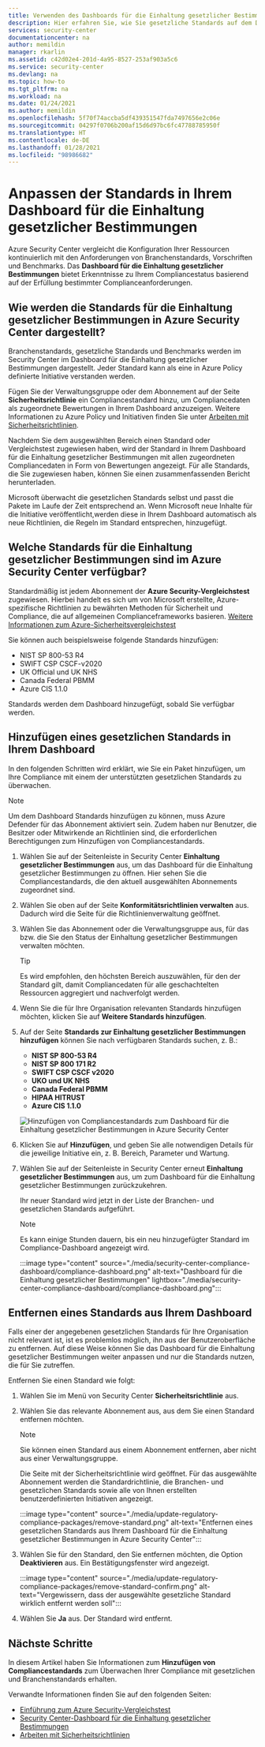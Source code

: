 ```yaml
---
title: Verwenden des Dashboards für die Einhaltung gesetzlicher Bestimmungen in Azure Security Center
description: Hier erfahren Sie, wie Sie gesetzliche Standards auf dem Dashboard für die Einhaltung gesetzlicher Bestimmungen in Security Center hinzufügen und entfernen.
services: security-center
documentationcenter: na
author: memildin
manager: rkarlin
ms.assetid: c42d02e4-201d-4a95-8527-253af903a5c6
ms.service: security-center
ms.devlang: na
ms.topic: how-to
ms.tgt_pltfrm: na
ms.workload: na
ms.date: 01/24/2021
ms.author: memildin
ms.openlocfilehash: 5f70f74accba5df439351547fda7497656e2c06e
ms.sourcegitcommit: 04297f0706b200af15d6d97bc6fc47788785950f
ms.translationtype: HT
ms.contentlocale: de-DE
ms.lasthandoff: 01/28/2021
ms.locfileid: "98986682"
---
```

# <a name="customizing-the-set-of-standards-in-your-regulatory-compliance-dashboard"></a>Anpassen der Standards in Ihrem Dashboard für die Einhaltung gesetzlicher Bestimmungen

Azure Security Center vergleicht die Konfiguration Ihrer Ressourcen kontinuierlich mit den Anforderungen von Branchenstandards, Vorschriften und Benchmarks. Das **Dashboard für die Einhaltung gesetzlicher Bestimmungen** bietet Erkenntnisse zu Ihrem Compliancestatus basierend auf der Erfüllung bestimmter Complianceanforderungen.


## <a name="how-are-regulatory-compliance-standards-represented-in-security-center"></a>Wie werden die Standards für die Einhaltung gesetzlicher Bestimmungen in Azure Security Center dargestellt?

Branchenstandards, gesetzliche Standards und Benchmarks werden im Security Center im Dashboard für die Einhaltung gesetzlicher Bestimmungen dargestellt. Jeder Standard kann als eine in Azure Policy definierte Initiative verstanden werden.

Fügen Sie der Verwaltungsgruppe oder dem Abonnement auf der Seite **Sicherheitsrichtlinie** ein Compliancestandard hinzu, um Compliancedaten als zugeordnete Bewertungen in Ihrem Dashboard anzuzeigen. Weitere Informationen zu Azure Policy und Initiativen finden Sie unter [Arbeiten mit Sicherheitsrichtlinien](tutorial-security-policy.md).

Nachdem Sie dem ausgewählten Bereich einen Standard oder Vergleichstest zugewiesen haben, wird der Standard in Ihrem Dashboard für die Einhaltung gesetzlicher Bestimmungen mit allen zugeordneten Compliancedaten in Form von Bewertungen angezeigt. Für alle Standards, die Sie zugewiesen haben, können Sie einen zusammenfassenden Bericht herunterladen.

Microsoft überwacht die gesetzlichen Standards selbst und passt die Pakete im Laufe der Zeit entsprechend an. Wenn Microsoft neue Inhalte für die Initiative veröffentlicht,werden diese in Ihrem Dashboard automatisch als neue Richtlinien, die Regeln im Standard entsprechen, hinzugefügt.


## <a name="what-regulatory-compliance-standards-are-available-in-security-center"></a>Welche Standards für die Einhaltung gesetzlicher Bestimmungen sind im Azure Security Center verfügbar?

Standardmäßig ist jedem Abonnement der **Azure Security-Vergleichstest** zugewiesen. Hierbei handelt es sich um von Microsoft erstellte, Azure-spezifische Richtlinien zu bewährten Methoden für Sicherheit und Compliance, die auf allgemeinen Complianceframeworks basieren. [Weitere Informationen zum Azure-Sicherheitsvergleichstest](../security/benchmarks/introduction.md)

Sie können auch beispielsweise folgende Standards hinzufügen:

- NIST SP 800-53 R4
- SWIFT CSP CSCF-v2020
- UK Official und UK NHS
- Canada Federal PBMM
- Azure CIS 1.1.0

Standards werden dem Dashboard hinzugefügt, sobald Sie verfügbar werden.


## <a name="add-a-regulatory-standard-to-your-dashboard"></a>Hinzufügen eines gesetzlichen Standards in Ihrem Dashboard

In den folgenden Schritten wird erklärt, wie Sie ein Paket hinzufügen, um Ihre Compliance mit einem der unterstützten gesetzlichen Standards zu überwachen.

> [!NOTE]
> Um dem Dashboard Standards hinzufügen zu können, muss Azure Defender für das Abonnement aktiviert sein. Zudem haben nur Benutzer, die Besitzer oder Mitwirkende an Richtlinien sind, die erforderlichen Berechtigungen zum Hinzufügen von Compliancestandards. 

1. Wählen Sie auf der Seitenleiste in Security Center **Einhaltung gesetzlicher Bestimmungen** aus, um das Dashboard für die Einhaltung gesetzlicher Bestimmungen zu öffnen. Hier sehen Sie die Compliancestandards, die den aktuell ausgewählten Abonnements zugeordnet sind.   

1. Wählen Sie oben auf der Seite **Konformitätsrichtlinien verwalten** aus. Dadurch wird die Seite für die Richtlinienverwaltung geöffnet.

1. Wählen Sie das Abonnement oder die Verwaltungsgruppe aus, für das bzw. die Sie den Status der Einhaltung gesetzlicher Bestimmungen verwalten möchten. 

    > [!TIP]
    > Es wird empfohlen, den höchsten Bereich auszuwählen, für den der Standard gilt, damit Compliancedaten für alle geschachtelten Ressourcen aggregiert und nachverfolgt werden. 

1. Wenn Sie die für Ihre Organisation relevanten Standards hinzufügen möchten, klicken Sie auf **Weitere Standards hinzufügen**. 

1. Auf der Seite **Standards zur Einhaltung gesetzlicher Bestimmungen hinzufügen** können Sie nach verfügbaren Standards suchen, z. B.:

    - **NIST SP 800-53 R4**
    - **NIST SP 800 171 R2**
    - **SWIFT CSP CSCF v2020**
    - **UKO und UK NHS**
    - **Canada Federal PBMM**
    - **HIPAA HITRUST**
    - **Azure CIS 1.1.0**
    
    ![Hinzufügen von Compliancestandards zum Dashboard für die Einhaltung gesetzlicher Bestimmungen in Azure Security Center](./media/update-regulatory-compliance-packages/dynamic-regulatory-compliance-additional-standards.png)

1. Klicken Sie auf **Hinzufügen**, und geben Sie alle notwendigen Details für die jeweilige Initiative ein, z. B. Bereich, Parameter und Wartung.

1. Wählen Sie auf der Seitenleiste in Security Center erneut **Einhaltung gesetzlicher Bestimmungen** aus, um zum Dashboard für die Einhaltung gesetzlicher Bestimmungen zurückzukehren.

    Ihr neuer Standard wird jetzt in der Liste der Branchen- und gesetzlichen Standards aufgeführt. 

    > [!NOTE]
    > Es kann einige Stunden dauern, bis ein neu hinzugefügter Standard im Compliance-Dashboard angezeigt wird.

    :::image type="content" source="./media/security-center-compliance-dashboard/compliance-dashboard.png" alt-text="Dashboard für die Einhaltung gesetzlicher Bestimmungen" lightbox="./media/security-center-compliance-dashboard/compliance-dashboard.png":::

## <a name="removing-a-standard-from-your-dashboard"></a>Entfernen eines Standards aus Ihrem Dashboard

Falls einer der angegebenen gesetzlichen Standards für Ihre Organisation nicht relevant ist, ist es problemlos möglich, ihn aus der Benutzeroberfläche zu entfernen. Auf diese Weise können Sie das Dashboard für die Einhaltung gesetzlicher Bestimmungen weiter anpassen und nur die Standards nutzen, die für Sie zutreffen.

Entfernen Sie einen Standard wie folgt:

1. Wählen Sie im Menü von Security Center **Sicherheitsrichtlinie** aus.

1. Wählen Sie das relevante Abonnement aus, aus dem Sie einen Standard entfernen möchten.

    > [!NOTE]
    > Sie können einen Standard aus einem Abonnement entfernen, aber nicht aus einer Verwaltungsgruppe. 

    Die Seite mit der Sicherheitsrichtlinie wird geöffnet. Für das ausgewählte Abonnement werden die Standardrichtlinie, die Branchen- und gesetzlichen Standards sowie alle von Ihnen erstellten benutzerdefinierten Initiativen angezeigt.

    :::image type="content" source="./media/update-regulatory-compliance-packages/remove-standard.png" alt-text="Entfernen eines gesetzlichen Standards aus Ihrem Dashboard für die Einhaltung gesetzlicher Bestimmungen in Azure Security Center":::

1. Wählen Sie für den Standard, den Sie entfernen möchten, die Option **Deaktivieren** aus. Ein Bestätigungsfenster wird angezeigt.

    :::image type="content" source="./media/update-regulatory-compliance-packages/remove-standard-confirm.png" alt-text="Vergewissern, dass der ausgewählte gesetzliche Standard wirklich entfernt werden soll":::

1. Wählen Sie **Ja** aus. Der Standard wird entfernt. 


## <a name="next-steps"></a>Nächste Schritte

In diesem Artikel haben Sie Informationen zum **Hinzufügen von Compliancestandards** zum Überwachen Ihrer Compliance mit gesetzlichen und Branchenstandards erhalten.

Verwandte Informationen finden Sie auf den folgenden Seiten:

- [Einführung zum Azure Security-Vergleichstest](../security/benchmarks/introduction.md)
- [Security Center-Dashboard für die Einhaltung gesetzlicher Bestimmungen](security-center-compliance-dashboard.md)
- [Arbeiten mit Sicherheitsrichtlinien](tutorial-security-policy.md)